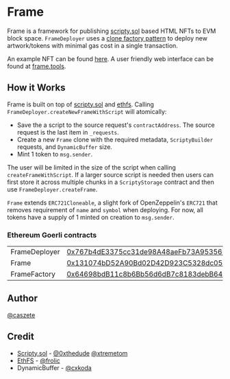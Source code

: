 # Frame

Frame is a framework for publishing [scripty.sol](https://int-art.gitbook.io/scripty.sol/) based HTML NFTs to EVM block space. `FrameDeployer` uses a [clone factory pattern](https://blog.logrocket.com/cloning-solidity-smart-contracts-factory-pattern/) to deploy new artwork/tokens with minimal gas cost in a single transaction.

An example NFT can be found [here](https://testnets.opensea.io/assets/goerli/0x48fFce2Cfd8A132f9Ef3603aF6DDF75938490fBB/0). A user friendly web interface can be found at [frame.tools](https://www.frame.tools/).

## How it Works

Frame is built on top of [scripty.sol](https://int-art.gitbook.io/scripty.sol/) and [ethfs](https://github.com/holic/ethfs). Calling `FrameDeployer.createNewFrameWithScript` will atomically:

- Save the a script to the source request's `contractAddress`. The source request is the last item in `_requests`.
- Create a new `Frame` clone with the required metadata, `ScriptyBuilder` requests, and `DynamicBuffer` size.
- Mint 1 token to `msg.sender`.

The user will be limited in the size of the script when calling `createFrameWithScript`. If a larger source script is needed then users can first store it across multiple chunks in a `ScriptyStorage` contract and then use `FrameDeployer.createFrame`.

`Frame` extends `ERC721Cloneable`, a slight fork of OpenZeppelin's `ERC721` that removes requirement of `name` and `symbol` when deploying. For now, all tokens have a supply of 1 minted on creation to `msg.sender`.

### Ethereum Goerli contracts

|               |                                                                                                                              |
| ------------- | ---------------------------------------------------------------------------------------------------------------------------- |
| FrameDeployer | [0x767b4dE3375cc31de98A48aeFb73A95356D7FC24](https://goerli.etherscan.io/address/0x767b4dE3375cc31de98A48aeFb73A95356D7FC24) |
| Frame         | [0x131074bD52A90Bd02D42D923C5328dc057e057cb](https://goerli.etherscan.io/address/0x131074bD52A90Bd02D42D923C5328dc057e057cb) |
| FrameFactory  | [0x64698bdB11c8b6Bb56d6dB7c8183debB64d241E1](https://goerli.etherscan.io/address/0x64698bdB11c8b6Bb56d6dB7c8183debB64d241E1) |

## Author

[@caszete](https://twitter.com/caszete)

## Credit

- [Scripty.sol](https://int-art.gitbook.io/scripty.sol/) - [@0xthedude](https://twitter.com/0xthedude) [@xtremetom](https://twitter.com/xtremetom)
- [EthFS](https://github.com/holic/ethfs) - [@frolic](https://twitter.com/frolic)
- DynamicBuffer - [@cxkoda](https://twitter.com/cxkoda)
